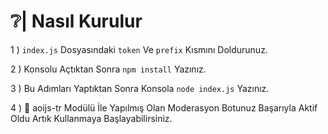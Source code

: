 # ❔| Nasıl Kurulur
1 ) `index.js` Dosyasındaki `token` Ve `prefix` Kısmını Doldurunuz.

2 ) Konsolu Açtıktan Sonra `npm install` Yazınız.

3 ) Bu Adımları Yaptıktan Sonra Konsola `node index.js` Yazınız.

4 ) 🎉 aoijs-tr Modülü İle Yapılmış Olan Moderasyon Botunuz Başarıyla Aktif Oldu Artık Kullanmaya Başlayabilirsiniz.
